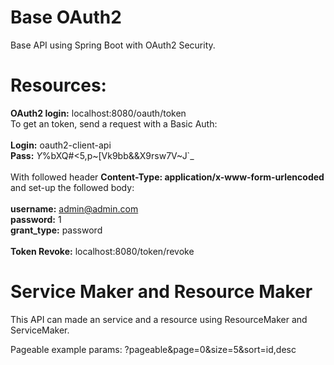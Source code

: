 # Base OAuth2
Base API using Spring Boot with OAuth2 Security.

# Resources:
<strong>OAuth2 login:</strong> localhost:8080/oauth/token<br/>
To get an token, send a request with a Basic Auth: <br/> <br/>
<strong>Login:</strong> oauth2-client-api <br/>
<strong>Pass:</strong> *Y*%bXQ#<5,p~[Vk9bb&&X9rsw7V~J`_ <br/> <br/> 
With followed header <strong>Content-Type: application/x-www-form-urlencoded</strong> and set-up the followed body: <br/><br/> 
<strong>username:</strong> admin@admin.com <br/>
<strong>password:</strong> 1 <br/>
<strong>grant_type:</strong> password <br/>
<br/><strong>Token Revoke:</strong> localhost:8080/token/revoke

# Service Maker and Resource Maker
This API can made an service and a resource using ResourceMaker and ServiceMaker.

Pageable example params:
?pageable&page=0&size=5&sort=id,desc